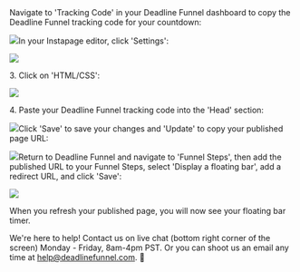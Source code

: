 ##

Navigate to 'Tracking Code' in your Deadline Funnel dashboard to copy the
Deadline Funnel tracking code for your countdown:

![](https://d33v4339jhl8k0.cloudfront.net/docs/assets/53974d6ce4b0c76107b109d1/images/5c7478b904286350d08857c9/file-BieT1BNZ80.png)In your Instapage editor, click 'Settings':

![](https://d33v4339jhl8k0.cloudfront.net/docs/assets/53974d6ce4b0c76107b109d1/images/5a98682d2c7d3a754951409b/file-vTse6vu94q.png)

3\. Click on 'HTML/CSS':

![](https://d33v4339jhl8k0.cloudfront.net/docs/assets/53974d6ce4b0c76107b109d1/images/5a98688d2c7d3a75495140a2/file-E3zTsHbXyi.png)

4\. Paste your Deadline Funnel tracking code into the 'Head' section:

![](https://d33v4339jhl8k0.cloudfront.net/docs/assets/53974d6ce4b0c76107b109d1/images/5a9868d22c7d3a75495140a4/file-54Gxwh10PN.png)Click
'Save' to save your changes and 'Update' to copy your published page URL:

![](https://d33v4339jhl8k0.cloudfront.net/docs/assets/53974d6ce4b0c76107b109d1/images/5a9869292c7d3a75495140a8/file-MBbPmhfu6n.png)Return to Deadline Funnel and navigate to 'Funnel Steps', then
add the published URL to your Funnel Steps, select 'Display a floating bar',
add a redirect URL, and click 'Save':

![](https://d33v4339jhl8k0.cloudfront.net/docs/assets/53974d6ce4b0c76107b109d1/images/5c783c362c7d3a0cb932155e/file-JDPyIgnWsG.png)

When you refresh your published page, you will now see your floating bar
timer.

We're here to help! Contact us on live chat (bottom right corner of the
screen) Monday - Friday, 8am-4pm PST. Or you can shoot us an email any time at
help@deadlinefunnel.com. 🙂

